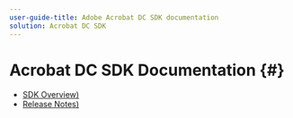 ```yaml
---
user-guide-title: Adobe Acrobat DC SDK documentation
solution: Acrobat DC SDK
---
```


# Acrobat DC SDK Documentation {#}

+ [SDK Overview)](overview.md)
+ [Release Notes)](releasenotes.md)